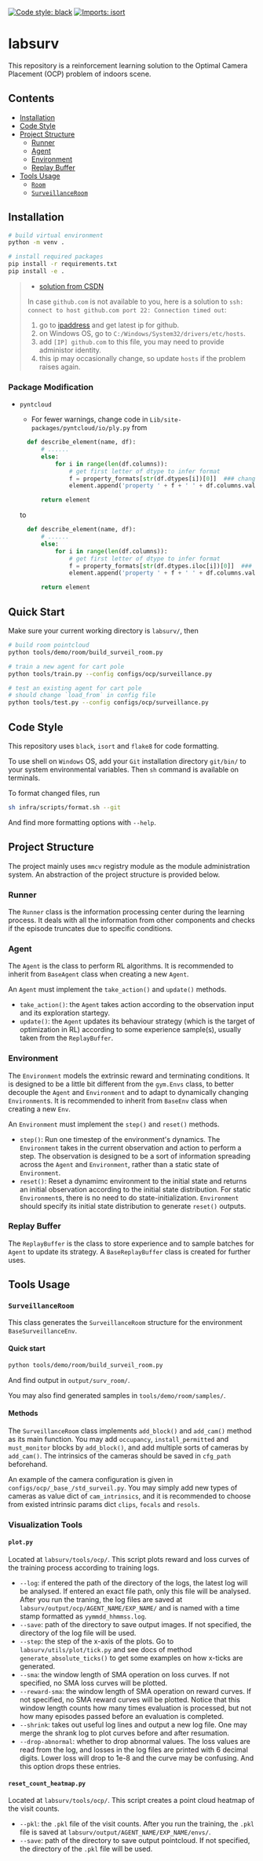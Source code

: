 [![Code style: black](https://img.shields.io/badge/code%20style-black-000000.svg)](https://github.com/psf/black)
[![Imports: isort](https://img.shields.io/badge/%20imports-isort-%231674b1?style=flat&labelColor=ef8336)](https://pycqa.github.io/isort/)

# labsurv

This repository is a reinforcement learning solution to the Optimal Camera Placement (OCP) problem of indoors scene.

## Contents

- [Installation](#installation)
- [Code Style](#code-style)
- [Project Structure](#project-structure)
  - [Runner](#runner)
  - [Agent](#agent)
  - [Environment](#environment)
  - [Replay Buffer](#replay-buffer)
- [Tools Usage](#tools-usage)
  - [`Room`](#room)
  - [`SurveillanceRoom`](#surveillanceroom)

## Installation

```bash
# build virtual environment
python -m venv .

# install required packages
pip install -r requirements.txt
pip install -e .
```

> - [solution from CSDN](https://blog.csdn.net/Accele233/article/details/122416687)
>
> In case `github.com` is not available to you, here is a solution to `ssh: connect to host github.com port 22: Connection timed out`:
>
> 1. go to [ipaddress](https://www.ipaddress.com/website/www.github.com) and get latest ip for github.
> 2. on Windows OS, go to `C:/Windows/System32/drivers/etc/hosts`.
> 3. add `[IP] github.com` to this file, you may need to provide administor identity.
> 4. this ip may occasionally change, so update `hosts` if the problem raises again.

### Package Modification

- `pyntcloud`

  - For fewer warnings, change code in `Lib/site-packages/pyntcloud/io/ply.py` from

  ```python
    def describe_element(name, df):
        # ......
        else:
            for i in range(len(df.columns)):
                # get first letter of dtype to infer format
                f = property_formats[str(df.dtypes[i])[0]]  ### change this line !!!
                element.append('property ' + f + ' ' + df.columns.values[i])

        return element
  ```

  to

  ```python
    def describe_element(name, df):
        # ......
        else:
            for i in range(len(df.columns)):
                # get first letter of dtype to infer format
                f = property_formats[str(df.dtypes.iloc[i])[0]]  ### add `.iloc` !!!
                element.append('property ' + f + ' ' + df.columns.values[i])

        return element
  ```

## Quick Start

Make sure your current working directory is `labsurv/`, then

```bash
# build room pointcloud
python tools/demo/room/build_surveil_room.py

# train a new agent for cart pole
python tools/train.py --config configs/ocp/surveillance.py

# test an existing agent for cart pole
# should change `load_from` in config file
python tools/test.py --config configs/ocp/surveillance.py
```

## Code Style

This repository uses `black`, `isort` and `flake8` for code formatting.

To use shell on `Windows` OS, add your `Git` installation directory `git/bin/` to your system environmental variables. Then `sh` command is available on terminals.

To format changed files, run

```bash
sh infra/scripts/format.sh --git
```

And find more formatting options with `--help`.

## Project Structure

The project mainly uses `mmcv` registry module as the module administration system. An abstraction of the project structure is provided below.

### Runner

The `Runner` class is the information processing center during the learning process. It deals with all the information from other components and checks if the episode truncates due to specific conditions.

### Agent

The `Agent` is the class to perform RL algorithms. It is recommended to inherit from `BaseAgent` class when creating a new `Agent`.

An `Agent` must implement the `take_action()` and `update()` methods.

- `take_action()`: the `Agent` takes action according to the observation input and its exploration startegy.
- `update()`: the `Agent` updates its behaviour strategy (which is the target of optimization in RL) according to some experience sample(s), usually taken from the `ReplayBuffer`.

### Environment

The `Environment` models the extrinsic reward and terminating conditions. It is designed to be a little bit different from the `gym.Envs` class, to better decouple the `Agent` and `Environment` and to adapt to dynamically changing `Environment`s. It is recommended to inherit from `BaseEnv` class when creating a new `Env`.

An `Environment` must implement the `step()` and `reset()` methods.

- `step()`: Run one timestep of the environment's dynamics. The `Environment` takes in the current observation and action to perform a step. The observation is designed to be a sort of information spreading across the `Agent` and `Environment`, rather than a static state of `Environment`.
- `reset()`: Reset a dynamimc environment to the initial state and returns an initial observation according to the initial state distribution. For static `Environment`s, there is no need to do state-initialization. `Environment` should specify its initial state distribution to generate `reset()` outputs.

### Replay Buffer

The `ReplayBuffer` is the class to store experience and to sample batches for `Agent` to update its strategy. A `BaseReplayBuffer` class is created for further uses.

## Tools Usage

### `SurveillanceRoom`

This class generates the `SurveillanceRoom` structure for the environment `BaseSurveillanceEnv`.

#### Quick start

```bash
python tools/demo/room/build_surveil_room.py
```

And find output in `output/surv_room/`.

You may also find generated samples in `tools/demo/room/samples/`.

#### Methods

The `SurveillanceRoom` class implements `add_block()` and `add_cam()` method as its main function. You may add `occupancy`, `install_permitted` and `must_monitor` blocks by `add_block()`, and add multiple sorts of cameras by `add_cam()`. The intrinsics of the cameras should be saved in `cfg_path` beforehand.

An example of the camera configuration is given in `configs/ocp/_base_/std_surveil.py`. You may simply add new types of cameras as value dict of `cam_intrinsics`, and it is recommended to choose from existed intrinsic params dict `clips`, `focals` and `resols`.

### Visualization Tools

#### `plot.py`

Located at `labsurv/tools/ocp/`. This script plots reward and loss curves of the training process according to training logs.

- `--log`: if entered the path of the directory of the logs, the latest log will be analysed. If entered an exact file path, only this file will be analysed. After you run the traning, the log files are saved at `labsurv/output/ocp/AGENT_NAME/EXP_NAME/` and is named with a time stamp formatted as `yymmdd_hhmmss.log`.
- `--save`: path of the directory to save output images. If not specified, the directory of the log file will be used.
- `--step`: the step of the x-axis of the plots. Go to `labsurv/utils/plot/tick.py` and see docs of method `generate_absolute_ticks()` to get some examples on how x-ticks are generated.
- `--sma`: the window length of SMA operation on loss curves. If not specified, no SMA loss curves will be plotted.
- `--reward-sma`: the window length of SMA operation on reward curves. If not specified, no SMA reward curves will be plotted. Notice that this window length counts how many times evaluation is processed, but not how many episodes passed before an evaluation is completed.
- `--shrink`: takes out useful log lines and output a new log file. One may merge the shrank log to plot curves before and after resumation.
- `--drop-abnormal`: whether to drop abnormal values. The loss values are read from the log, and losses in the log files are printed with 6 decimal digits. Lower loss will drop to 1e-8 and the curve may be confusing. And this option drops these entries.

#### `reset_count_heatmap.py`

Located at `labsurv/tools/ocp/`. This script creates a point cloud heatmap of the visit counts.

- `--pkl`: the `.pkl` file of the visit counts. After you run the training, the `.pkl` file is saved at `labsurv/output/AGENT_NAME/EXP_NAME/envs/`.
- `--save`: path of the directory to save output pointcloud. If not specified, the directory of the `.pkl` file will be used.
